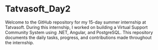 # Tatvasoft_Day2
Welcome to the GitHub repository for my 15-day summer internship at Tatvasoft. During this internship, I worked on building a Virtual Support Community System using .NET, Angular, and PostgreSQL. This repository documents the daily tasks, progress, and contributions made throughout the internship.
